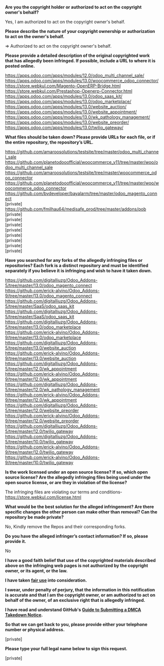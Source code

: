 **Are you the copyright holder or authorized to act on the copyright owner's behalf?**

Yes, I am authorized to act on the copyright owner's behalf.

**Please describe the nature of your copyright ownership or authorization to act on the owner's behalf.**

=> Authorized to act on the copyright owner's behalf.

**Please provide a detailed description of the original copyrighted work that has allegedly been infringed. If possible, include a URL to where it is posted online.**

https://apps.odoo.com/apps/modules/12.0/odoo_multi_channel_sale/  
https://apps.odoo.com/apps/modules/13.0/woocommerce_odoo_connector/  
https://store.webkul.com/Magento-OpenERP-Bridge.html  
https://store.webkul.com/Prestashop-Openerp-Connector.html  
https://apps.odoo.com/apps/modules/13.0/odoo_saas_kit/  
https://apps.odoo.com/apps/modules/13.0/odoo_marketplace/  
https://apps.odoo.com/apps/modules/13.0/website_auction/  
https://apps.odoo.com/apps/modules/13.0/website_appointment/  
https://apps.odoo.com/apps/modules/13.0/wk_pathology_management/  
https://apps.odoo.com/apps/modules/13.0/website_preorder/  
https://apps.odoo.com/apps/modules/13.0/twilio_gateway/  

**What files should be taken down? Please provide URLs for each file, or if the entire repository, the repository’s URL.**

https://github.com/amaroosolutions/testsite/tree/master/odoo_multi_channel_sale  
https://github.com/planetodooofficial/woocommerce_v11/tree/master/woo/odoo_multi_channel_sale  
https://github.com/amaroosolutions/testsite/tree/master/woocommerce_odoo_connector  
https://github.com/planetodooofficial/woocommerce_v11/tree/master/woo/woocommerce_odoo_connector  
https://github.com/bvdeveloper/bayalarm/tree/master/odoo_magento_connect  
[private]  
https://github.com/fmilhau64/medisafe_prod/tree/master/addons/pob  
[private]  
[private]  
[private]  
[private]  
[private]  
[private]  
[private]  
[private]  

**Have you searched for any forks of the allegedly infringing files or repositories? Each fork is a distinct repository and must be identified separately if you believe it is infringing and wish to have it taken down.**

https://github.com/digitalliuzg/Odoo_Addons-5/tree/master/13.0/odoo_magento_connect  
https://github.com/erick-alvino/Odoo_Addons-9/tree/master/13.0/odoo_magento_connect  
https://github.com/digitalliuzg/Odoo_Addons-5/tree/master/SaaS/odoo_saas_kit  
https://github.com/digitalliuzg/Odoo_Addons-5/tree/master/SaaS/odoo_saas_kit  
https://github.com/digitalliuzg/Odoo_Addons-5/tree/master/13.0/odoo_marketplace  
https://github.com/erick-alvino/Odoo_Addons-9/tree/master/13.0/odoo_marketplace  
https://github.com/digitalliuzg/Odoo_Addons-5/tree/master/13.0/website_auction  
https://github.com/erick-alvino/Odoo_Addons-9/tree/master/13.0/website_auction  
https://github.com/digitalliuzg/Odoo_Addons-5/tree/master/12.0/wk_appointment  
https://github.com/erick-alvino/Odoo_Addons-9/tree/master/12.0/wk_appointment  
https://github.com/digitalliuzg/Odoo_Addons-5/tree/master/12.0/wk_pathology_management  
https://github.com/erick-alvino/Odoo_Addons-9/tree/master/12.0/wk_appointment  
https://github.com/digitalliuzg/Odoo_Addons-5/tree/master/12.0/website_preorder  
https://github.com/erick-alvino/Odoo_Addons-9/tree/master/12.0/website_preorder  
https://github.com/digitalliuzg/Odoo_Addons-5/tree/master/12.0/twilio_gateway  
https://github.com/digitalliuzg/Odoo_Addons-5/tree/master/10.0/twilio_gateway  
https://github.com/erick-alvino/Odoo_Addons-9/tree/master/12.0/twilio_gateway  
https://github.com/erick-alvino/Odoo_Addons-9/tree/master/10.0/twilio_gateway  

**Is the work licensed under an open source license? If so, which open source license? Are the allegedly infringing files being used under the open source license, or are they in violation of the license?**

The infringing files are violating our terms and conditions- https://store.webkul.com/license.html

**What would be the best solution for the alleged infringement? Are there specific changes the other person can make other than removal? Can the repository be made private?**

No, Kindly remove the Repos and their corresponding forks.

**Do you have the alleged infringer’s contact information? If so, please provide it.**

No

**I have a good faith belief that use of the copyrighted materials described above on the infringing web pages is not authorized by the copyright owner, or its agent, or the law.**

**I have taken <a href="https://www.lumendatabase.org/topics/22">fair use</a> into consideration.**

**I swear, under penalty of perjury, that the information in this notification is accurate and that I am the copyright owner, or am authorized to act on behalf of the owner, of an exclusive right that is allegedly infringed.**

**I have read and understand GitHub's <a href="https://help.github.com/articles/guide-to-submitting-a-dmca-takedown-notice/">Guide to Submitting a DMCA Takedown Notice</a>.**

**So that we can get back to you, please provide either your telephone number or physical address.**

[private]

**Please type your full legal name below to sign this request.**

[private]
